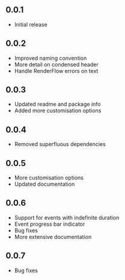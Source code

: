 ## 0.0.1

* Initial release

## 0.0.2

* Improved naming convention
* More detail on condensed header
* Handle RenderFlow errors on text

## 0.0.3

* Updated readme and package info
* Added more customisation options

## 0.0.4

* Removed superfluous dependencies

## 0.0.5

* More customisation options
* Updated documentation

## 0.0.6

* Support for events with indefinite duration
* Event progress bar indicator
* Bug fixes
* More extensive documentation

## 0.0.7

* Bug fixes
